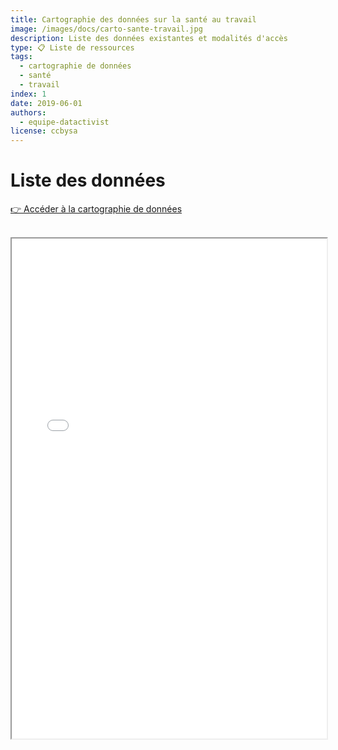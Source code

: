 ```yaml
---
title: Cartographie des données sur la santé au travail
image: /images/docs/carto-sante-travail.jpg
description: Liste des données existantes et modalités d'accès
type: 📋 Liste de ressources
tags:
  - cartographie de données
  - santé
  - travail
index: 1 
date: 2019-06-01
authors:
  - equipe-datactivist
license: ccbysa
--- 
```


# Liste des données

<a href="/datamap/datamap?data=&datamap-id=sante-travail&view=gallery" class="customButton">👉 Accéder à la cartographie de données</a>

</br>

<iframe
  width="100%"
  height="800"
  src="/view/datamaplight?data&datamap-id=sante-travail"
  sandbox="allow-same-origin allow-scripts">
</iframe>
